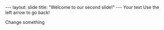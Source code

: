 --- layout: 
slide title: "Welcome to our second slide!" 
--- Your text Use the left arrow to go back!

Change something

